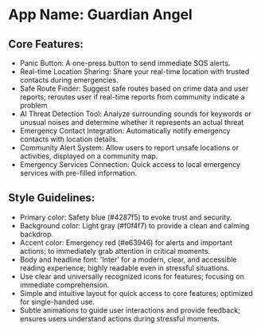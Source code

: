 # **App Name**: Guardian Angel

## Core Features:

- Panic Button: A one-press button to send immediate SOS alerts.
- Real-time Location Sharing: Share your real-time location with trusted contacts during emergencies.
- Safe Route Finder: Suggest safe routes based on crime data and user reports; reroutes user if real-time reports from community indicate a problem
- AI Threat Detection Tool: Analyze surrounding sounds for keywords or unusual noises and determine whether it represents an actual threat
- Emergency Contact Integration: Automatically notify emergency contacts with location details.
- Community Alert System: Allow users to report unsafe locations or activities, displayed on a community map.
- Emergency Services Connection: Quick access to local emergency services with pre-filled information.

## Style Guidelines:

- Primary color: Safety blue (#4287f5) to evoke trust and security.
- Background color: Light gray (#f0f4f7) to provide a clean and calming backdrop.
- Accent color: Emergency red (#e63946) for alerts and important actions; to immediately grab attention in critical moments.
- Body and headline font: 'Inter' for a modern, clear, and accessible reading experience; highly readable even in stressful situations.
- Use clear and universally recognized icons for features; focusing on immediate comprehension.
- Simple and intuitive layout for quick access to core features; optimized for single-handed use.
- Subtle animations to guide user interactions and provide feedback; ensures users understand actions during stressful moments.